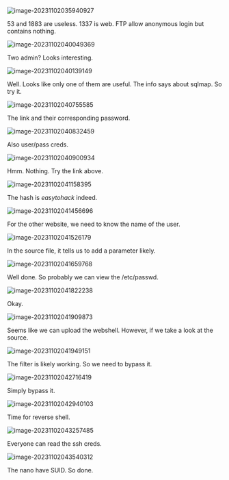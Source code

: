 ![image-20231102035940927](./assets/image-20231102035940927.png)

53 and 1883 are useless. 1337 is web. FTP allow anonymous login but contains nothing.

![image-20231102040049369](./assets/image-20231102040049369.png)

Two admin? Looks interesting.

![image-20231102040139149](./assets/image-20231102040139149.png)

Well. Looks like only one of them are useful. The info says about sqlmap. So try it.

![image-20231102040755585](./assets/image-20231102040755585.png)

The link and their corresponding password.

![image-20231102040832459](./assets/image-20231102040832459.png)

Also user/pass creds.

![image-20231102040900934](./assets/image-20231102040900934.png)

Hmm. Nothing. Try the link above.

![image-20231102041158395](./assets/image-20231102041158395.png)

The hash is *easytohack* indeed.

![image-20231102041456696](./assets/image-20231102041456696.png)

For the other website, we need to know the name of the user.

![image-20231102041526179](./assets/image-20231102041526179.png)

In the source file, it tells us to add a parameter likely.

![image-20231102041659768](./assets/image-20231102041659768.png)

Well done. So probably we can view the /etc/passwd.

![image-20231102041822238](./assets/image-20231102041822238.png)

Okay.

![image-20231102041909873](./assets/image-20231102041909873.png)

Seems like we can upload the webshell. However, if we take a look at the source.

![image-20231102041949151](./assets/image-20231102041949151.png)

The filter is likely working. So we need to bypass it.

![image-20231102042716419](./assets/image-20231102042716419.png)

Simply bypass it. 

![image-20231102042940103](./assets/image-20231102042940103.png)

Time for reverse shell.

![image-20231102043257485](./assets/image-20231102043257485.png)

Everyone can read the ssh creds.

![image-20231102043540312](./assets/image-20231102043540312.png)

The nano have SUID. So done.




